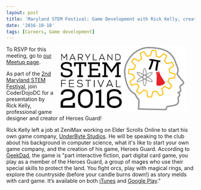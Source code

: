 ```yaml
---
layout: post
title: 'Maryland STEM Festival: Game Development with Rick Kelly, creator of Heroes Guard, Sunday 11/06'
date: '2016-10-18'
tags: [Careers, Game development]
---
```

<div style="float:right; padding-right:20px"><a href="http://marylandstemfestival.org"><img src="/assets/stemfest2016_horizontal.jpg" style="width: 350px" alt="MD STEMfest" /></a></div>

To RSVP for this meeting, go to [our Meetup page](http://www.meetup.com/CoderDojoDC/events/234064049/).

As part of the [2nd Maryland STEM Festival](http://marylandstemfestival.org/), join CoderDojoDC for a presentation by Rick Kelly, professional game designer and creator of Heroes Guard!

Rick Kelly left a job at ZeniMax working on Elder Scrolls Online to start his own game company, [UnderByte Studios](http://www.underbytestudios.com/heroes-guard/). He will be speaking to the club about his background in computer science, what it's like to start your own game company, and the creation of his game, Heroes Guard. According to [GeekDad](https://geekdad.com/2016/06/independent-game-developer/), the game is "part interactive fiction, part digital card game, you play as a member of the Heroes Guard, a group of mages who use their special skills to protect the land. You fight orcs, play with magical rings, and explore the countryside (before your candle burns down!) as story melds with card game. It’s available on both [iTunes](https://itunes.apple.com/us/app/heroes-guard-the-journal/id968451126) and [Google Play](https://play.google.com/store/apps/details?id=com.underbytestudios.heroesguard.journal&hl=en)."
